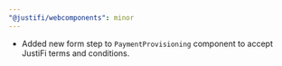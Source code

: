```yaml
---
"@justifi/webcomponents": minor
---
```


- Added new form step to `PaymentProvisioning` component to accept JustiFi terms and conditions. 